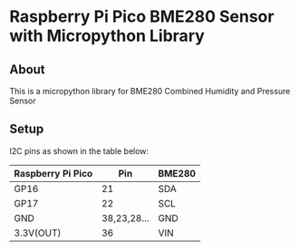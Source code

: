 # Raspberry Pi Pico BME280 Sensor with Micropython Library

## About
This is a micropython library for BME280 Combined Humidity and Pressure Sensor

## Setup


I2C pins as shown in the table below:
 
| Raspberry Pi Pico    | Pin | BME280 |
| ---                  | --- | ---    |
| GP16                 | 21     | SDA      |
| GP17                 | 22     | SCL      |
| GND                  | 38,23,28...       | GND      |
| 3.3V(OUT)            | 36     | VIN      |


